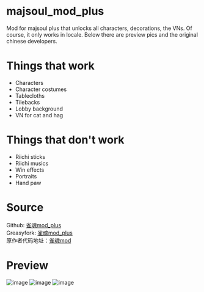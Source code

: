 # majsoul_mod_plus  
Mod for majsoul plus that unlocks all characters, decorations, the VNs. Of course, it only works in locale.
Below there are preview pics and the original chinese developers.

# Things that work
- Characters
- Character costumes
- Tablecloths
- Tilebacks
- Lobby background
- VN for cat and hag

# Things that don't work
- Riichi sticks
- Riichi musics
- Win effects
- Portraits
- Hand paw

# Source
Github: [雀魂mod_plus](https://github.com/Avenshy/majsoul_mod_plus)  
Greasyfork: [雀魂mod_plus](https://greasyfork.org/zh-CN/scripts/408051-%E9%9B%80%E9%AD%82mod-plus)  
原作者代码地址：[雀魂mod](https://github.com/UsernameFull/majsoul_mod)

# Preview
  
![image](https://github.com/watterle/majsoul_mod_plus/blob/master/preview.png)
![image](https://github.com/watterle/majsoul_mod_plus/blob/master/2.png)
![image](https://github.com/watterle/majsoul_mod_plus/blob/master/3.png)
   
